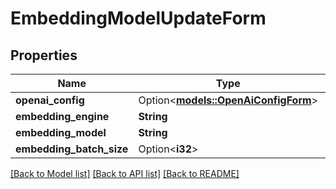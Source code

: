 # EmbeddingModelUpdateForm

## Properties

Name | Type | Description | Notes
------------ | ------------- | ------------- | -------------
**openai_config** | Option<[**models::OpenAiConfigForm**](OpenAIConfigForm.md)> |  | [optional]
**embedding_engine** | **String** |  | 
**embedding_model** | **String** |  | 
**embedding_batch_size** | Option<**i32**> |  | [optional]

[[Back to Model list]](../README.md#documentation-for-models) [[Back to API list]](../README.md#documentation-for-api-endpoints) [[Back to README]](../README.md)


